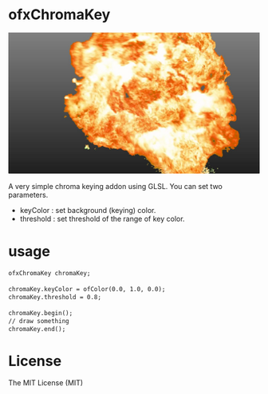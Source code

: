 # ofxChromaKey

![](sample_image.jpg)

A very simple chroma keying addon using GLSL. You can set two parameters.

- keyColor : set background (keying) color.
- threshold : set threshold of the range of key color.

# usage

```{c++}
ofxChromaKey chromaKey;

chromaKey.keyColor = ofColor(0.0, 1.0, 0.0);
chromaKey.threshold = 0.8;

chromaKey.begin();
// draw something
chromaKey.end();
```
# License

The MIT License (MIT)
